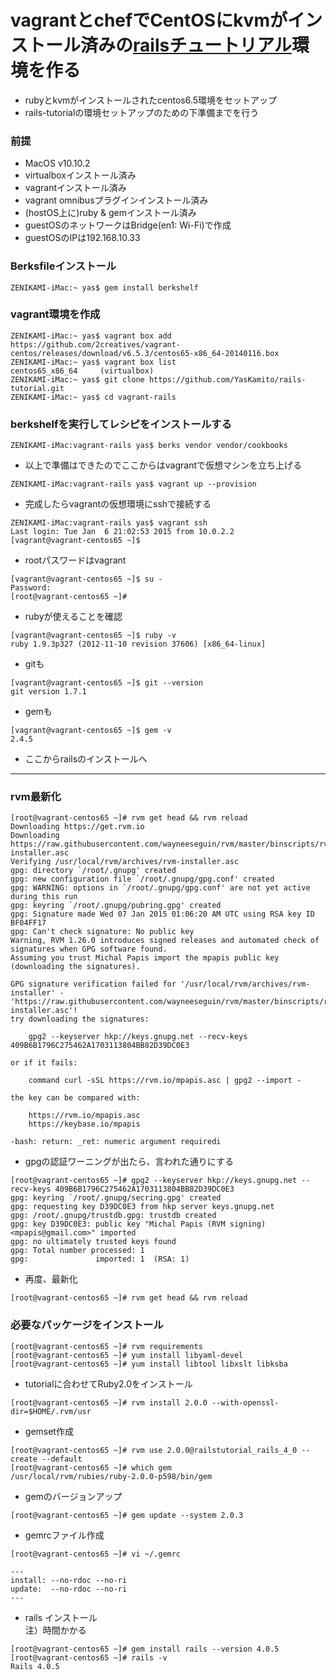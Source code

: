 vagrantとchefでCentOSにkvmがインストール済みの[railsチュートリアル](http://railstutorial.jp/)環境を作る
===

* rubyとkvmがインストールされたcentos6.5環境をセットアップ
* rails-tutorialの環境セットアップのための下準備までを行う

### 前提

* MacOS v10.10.2
* virtualboxインストール済み
* vagrantインストール済み
* vagrant omnibusプラグインインストール済み
* (hostOS上に)ruby & gemインストール済み
* guestOSのネットワークはBridge(en1: Wi-Fi)で作成
* guestOSのIPは192.168.10.33


### Berksfileインストール
```
ZENIKAMI-iMac:~ yas$ gem install berkshelf
```
### vagrant環境を作成

```
ZENIKAMI-iMac:~ yas$ vagrant box add https://github.com/2creatives/vagrant-centos/releases/download/v6.5.3/centos65-x86_64-20140116.box
ZENIKAMI-iMac:~ yas$ vagrant box list
centos65_x86_64     (virtualbox)
ZENIKAMI-iMac:~ yas$ git clone https://github.com/YasKamito/rails-tutorial.git
ZENIKAMI-iMac:~ yas$ cd vagrant-rails
```

### berkshelfを実行してレシピをインストールする

```
ZENIKAMI-iMac:vagrant-rails yas$ berks vendor vendor/cookbooks
```

* 以上で準備はできたのでここからはvagrantで仮想マシンを立ち上げる

```
ZENIKAMI-iMac:vagrant-rails yas$ vagrant up --provision
```

* 完成したらvagrantの仮想環境にsshで接続する

```
ZENIKAMI-iMac:vagrant-rails yas$ vagrant ssh
Last login: Tue Jan  6 21:02:53 2015 from 10.0.2.2
[vagrant@vagrant-centos65 ~]$

```

* rootパスワードはvagrant

```
[vagrant@vagrant-centos65 ~]$ su -
Password:
[root@vagrant-centos65 ~]#

```

* rubyが使えることを確認

```
[vagrant@vagrant-centos65 ~]$ ruby -v
ruby 1.9.3p327 (2012-11-10 revision 37606) [x86_64-linux]

```

* gitも

```
[vagrant@vagrant-centos65 ~]$ git --version
git version 1.7.1

```

* gemも

```
[vagrant@vagrant-centos65 ~]$ gem -v
2.4.5

```

* ここからrailsのインストールへ

---

### rvm最新化
```
[root@vagrant-centos65 ~]# rvm get head && rvm reload
Downloading https://get.rvm.io
Downloading https://raw.githubusercontent.com/wayneeseguin/rvm/master/binscripts/rvm-installer.asc
Verifying /usr/local/rvm/archives/rvm-installer.asc
gpg: directory `/root/.gnupg' created
gpg: new configuration file `/root/.gnupg/gpg.conf' created
gpg: WARNING: options in `/root/.gnupg/gpg.conf' are not yet active during this run
gpg: keyring `/root/.gnupg/pubring.gpg' created
gpg: Signature made Wed 07 Jan 2015 01:06:20 AM UTC using RSA key ID BF04FF17
gpg: Can't check signature: No public key
Warning, RVM 1.26.0 introduces signed releases and automated check of signatures when GPG software found.
Assuming you trust Michal Papis import the mpapis public key (downloading the signatures).

GPG signature verification failed for '/usr/local/rvm/archives/rvm-installer' - 'https://raw.githubusercontent.com/wayneeseguin/rvm/master/binscripts/rvm-installer.asc'!
try downloading the signatures:

    gpg2 --keyserver hkp://keys.gnupg.net --recv-keys 409B6B1796C275462A1703113804BB82D39DC0E3

or if it fails:

    command curl -sSL https://rvm.io/mpapis.asc | gpg2 --import -

the key can be compared with:

    https://rvm.io/mpapis.asc
    https://keybase.io/mpapis

-bash: return: _ret: numeric argument requiredi
```

* gpgの認証ワーニングが出たら、言われた通りにする

```
[root@vagrant-centos65 ~]# gpg2 --keyserver hkp://keys.gnupg.net --recv-keys 409B6B1796C275462A1703113804BB82D39DC0E3
gpg: keyring `/root/.gnupg/secring.gpg' created
gpg: requesting key D39DC0E3 from hkp server keys.gnupg.net
gpg: /root/.gnupg/trustdb.gpg: trustdb created
gpg: key D39DC0E3: public key "Michal Papis (RVM signing) <mpapis@gmail.com>" imported
gpg: no ultimately trusted keys found
gpg: Total number processed: 1
gpg:               imported: 1  (RSA: 1)
```

* 再度、最新化

```
[root@vagrant-centos65 ~]# rvm get head && rvm reload

```

### 必要なパッケージをインストール

```
[root@vagrant-centos65 ~]# rvm requirements
[root@vagrant-centos65 ~]# yum install libyaml-devel
[root@vagrant-centos65 ~]# yum install libtool libxslt libksba

```

* tutorialに合わせてRuby2.0をインストール

```
[root@vagrant-centos65 ~]# rvm install 2.0.0 --with-openssl-dir=$HOME/.rvm/usr
```

* gemset作成

```
[root@vagrant-centos65 ~]# rvm use 2.0.0@railstutorial_rails_4_0 --create --default
[root@vagrant-centos65 ~]# which gem
/usr/local/rvm/rubies/ruby-2.0.0-p598/bin/gem
```

* gemのバージョンアップ

```
[root@vagrant-centos65 ~]# gem update --system 2.0.3
```

* gemrcファイル作成

```
[root@vagrant-centos65 ~]# vi ~/.gemrc

---
install: --no-rdoc --no-ri
update:  --no-rdoc --no-ri
---
```

* rails インストール  
  注）時間かかる

```
[root@vagrant-centos65 ~]# gem install rails --version 4.0.5
[root@vagrant-centos65 ~]# rails -v
Rails 4.0.5
```

